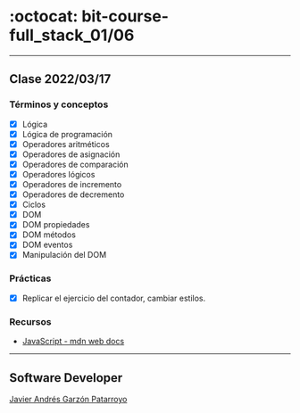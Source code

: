 # :octocat: bit-course-full_stack_01/06
- - -
## Clase 2022/03/17
### Términos y conceptos
* [x] Lógica
* [x] Lógica de programación
* [x] Operadores aritméticos
* [x] Operadores de asignación
* [x] Operadores de comparación
* [x] Operadores lógicos
* [x] Operadores de incremento
* [x] Operadores de decremento
* [x] Ciclos
* [x] DOM
* [x] DOM propiedades
* [x] DOM métodos
* [x] DOM eventos
* [x] Manipulación del DOM
### Prácticas
* [x] Replicar el ejercicio del contador, cambiar estilos.
### Recursos
* [JavaScript - mdn web docs](https://developer.mozilla.org/en-US/docs/Web/JavaScript)
- - -
## Software Developer
[Javier Andrés Garzón Patarroyo](https://javierandres.dev)
